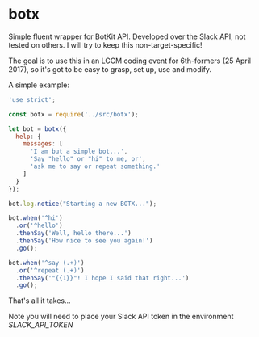 # botx

Simple fluent wrapper for BotKit API. Developed over the Slack API, not tested on others. I will try to keep this non-target-specific!

The goal is to use this in an LCCM coding event for 6th-formers (25 April 2017), so it's got to be easy to grasp, set up, use and modify.

A simple example:

```javascript
'use strict';

const botx = require('../src/botx');

let bot = botx({
  help: {
    messages: [
      'I am but a simple bot...',
      'Say "hello" or "hi" to me, or',
      'ask me to say or repeat something.' 
    ]
  }
});

bot.log.notice("Starting a new BOTX...");

bot.when('^hi')
  .or('^hello')
  .thenSay('Well, hello there...')
  .thenSay('How nice to see you again!')
  .go();

bot.when('^say (.+)')
  .or('^repeat (.+)')
  .thenSay('"{{1}}"! I hope I said that right...')
  .go();

```

That's all it takes...

Note you will need to place your Slack API token in the environment *SLACK_API_TOKEN*

